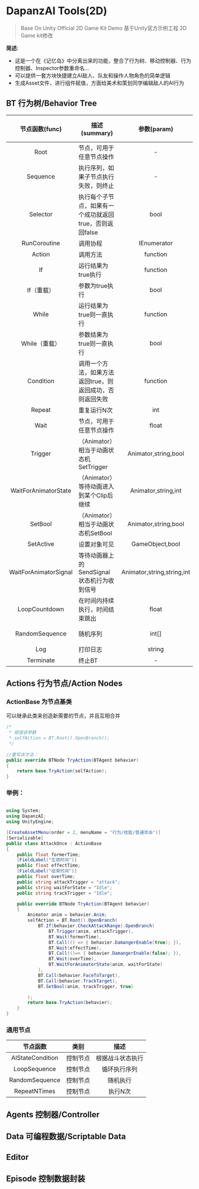 # DapanzAI Tools(2D)

> Base On Unity Official 2D Game Kit Demo
> 基于Unity官方示例工程 2D Game kit修改

**简述:**
  - 这是一个在《记忆岛》中分离出来的功能，整合了行为树、移动控制器、行为控制器、Inspector参数重命名...
  - 可以提供一套方块快捷建立AI敌人、队友和操作人物角色的简单逻辑
  - 生成Asset文件，进行组件赋值，方面给美术和策划同学编辑敌人的AI行为

## BT 行为树/Behavior Tree
| 节点函数(func) | 描述 (summary) | 参数(param) | 参数含义(param means) |
| :----: | ----------------------------- | :----------: |:----------: |
| Root |节点，可用于任意节点操作|	 -  |	 -  |
| Sequence |执行序列，如果子节点执行失败，则终止|	 -  |	 -  |
| Selector |执行每个子节点，如果有一个成功就返回true，否则返回false|	 bool  |	 是否随机执行  |
| RunCoroutine |调用协程|	 IEnumerator  |	 协程  |
| Action |调用方法|	 function  |	 方法  |
| If |运行结果为true执行|	 function  |	 运行的方法  |
| If（重载） |参数为true执行|	 bool  |	 参数  |
| While |运行结果为true则一直执行|	 function  |	 运行的方法  |
| While（重载） |参数结果为true则一直执行|	 bool  |	 参数  |
| Condition |调用一个方法，如果方法返回true，则返回成功，否则返回失败|	 function  |	 运行的方法  |
| Repeat |重复运行N次|	 int  |	 运行的次数  |
| Wait |  	节点，可用于任意节点操作         |	 float  |	 等待的时间  |
| Trigger |（Animator）相当于动画状态机SetTrigger|	 Animator,string,bool  |	 状态机，状态名称，不用Reset=true  |
| WaitForAnimatorState |（Animator）等待动画进入到某个Clip后继续|	 Animator,string,int  |	 状态机，状态名，Layer  |
| SetBool |（Animator）相当于动画状态机SetBool|	 Animator,string,bool  |	 状态机，状态名，值  |
| SetActive |设置对象可见|	 GameObject,bool  |	 对象,可见 |
| WaitForAnimatorSignal |等待动画器上的SendSignal状态机行为收到信号|	 Animator,string,string,int  |	 状态机，状态名，动画状态，Layer  |
| LoopCountdown | 在时间内持续执行，时间结束跳出|	 float  |	 执行时间  |
| RandomSequence | 随机序列|	 int[]  |	 权重（不填则全为1）  |
| Log |打印日志|	 string  |	 文本内容  |
| Terminate | 终止BT|	 -  |	 -  |

## Actions 行为节点/Action Nodes
### ActionBase 为节点基类
可以继承此类来创造新需要的节点，并且互相合并
```csharp
/*
 * 赋值该参数
 * selfAction = BT.Root().OpenBranch();
 */
    
//重写该方法：
public override BTNode TryAction(BTAgent behavier)
{
    return base.TryAction(selfAction);
}

```
### 举例：
```csharp

using System;
using DapanzAI;
using UnityEngine;

[CreateAssetMenu(order = 2, menuName = "行为/技能/普通攻击")]
[Serializable]
public class AttackOnce : ActionBase
{
    public float formerTime;
    [FieldLabel("生效时间")]
    public float effectTime;
    [FieldLabel("结束时间")]
    public float overTime;
    public string attackTrigger = "attack";
    public string waitForState = "Idle";
    public string trackTrigger = "Idle";

    public override BTNode TryAction(BTAgent behavier)
    {
        Animator anim = behavier.Anim;
        selfAction = BT.Root().OpenBranch(
            BT.If(behavier.CheckAttackRange).OpenBranch(
                BT.Trigger(anim, attackTrigger),
                BT.Wait(formerTime),
                BT.Call(() => { behavier.DamangerEnable(true); }),
                BT.Wait(effectTime),
                BT.Call(()=> { behavier.DamangerEnable(false); }),
                BT.Wait(overTime),
                BT.WaitForAnimatorState(anim, waitForState)
            ),
            BT.Call(behavier.FaceToTarget),
            BT.Call(behavier.TrackTarget),
            BT.SetBool(anim, trackTrigger, true)

        );
        return base.TryAction(behavier);
    }
}
```
### 通用节点
| 节点函数 | 类别 | 描述 |
| :----: | ----------------------------- | :----------: |
| AIStateCondition |控制节点|	 根据战斗状态执行  |
| LoopSequence |控制节点|	 循环执行序列  |
| RandomSequence |控制节点|	 随机执行  |
| RepeatNTimes |控制节点|	 执行N次  |
## Agents 控制器/Controller

## Data 可编程数据/Scriptable Data

## Editor

## Episode 控制数据封装
